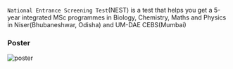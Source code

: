 `National Entrance Screening Test`(NEST) is a test that helps you get a 5-year integrated MSc programmes in Biology, Chemistry, Maths and Physics in Niser(Bhubaneshwar, Odisha) and UM-DAE CEBS(Mumbai)

### Poster

![poster](https://www.nestexam.in/docs/23/NEST-2023-Poster.jpg)
